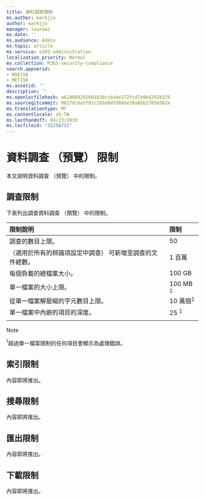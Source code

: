 ```yaml
---
title: 資料調查限制
ms.author: markjjo
author: markjjo
manager: laurawi
ms.date: ''
ms.audience: Admin
ms.topic: article
ms.service: o365-administration
localization_priority: Normal
ms.collection: M365-security-compliance
search.appverid:
- MOE150
- MET150
ms.assetid: ''
description: ''
ms.openlocfilehash: a6240692916d1b38ccbdae272fcd7a9b4292b376
ms.sourcegitcommit: 0017dc6a5f81c165d9dfd88be39a6bb17856582e
ms.translationtype: MT
ms.contentlocale: zh-TW
ms.lasthandoff: 04/23/2019
ms.locfileid: "32258731"
---
```

# <a name="data-investigations-preview-limits"></a>資料調查 （預覽） 限制

本文說明資料調查 （預覽） 中的限制。

## <a name="investigation-limits"></a>調查限制

下表列出調查資料調查 （預覽） 中的限制。 
    
  |**限制說明**|**限制**|
  |:-----|:-----|
  |調查的數目上限。  <br/> |50  <br/> |
  |（適用於所有的辨識項設定中調查） 可新增至調查的文件總數。  <br/> |1 百萬  <br/> |
  |每個負載的總檔案大小。  <br/> |100 GB  <br/> |
  |單一檔案的大小上限。   <br/> |100 MB <sup>1</sup> <br/> |
  |從單一檔案解壓縮的字元數目上限。  <br/> |10 萬個<sup>1</sup> <br/> |
  |單一檔案中內嵌的項目的深度。  <br/> |25 <sup>1</sup> <br/> |
|||
> [!NOTE]
><sup>1</sup>超過單一檔案限制的任何項目會顯示為處理錯誤。

## <a name="indexing-limits"></a>索引限制

內容即將推出。

## <a name="search-limits"></a>搜尋限制

內容即將推出。

## <a name="export-limits"></a>匯出限制

內容即將推出。

## <a name="download-limits"></a>下載限制

內容即將推出。

